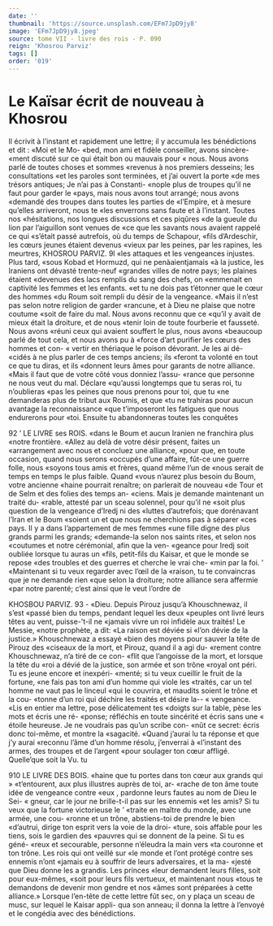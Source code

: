 ```yaml
---
date: ''
thumbnail: 'https://source.unsplash.com/EFm7JpD9jy8'
image: 'EFm7JpD9jy8.jpeg'
source: tome VII - livre des rois - P. 090
reign: 'Khosrou Parviz'
tags: []
order: '019'
---
```


# Le Kaïsar écrit de nouveau à Khosrou

Il écrivit à l’instant et rapidement une lettre; il y accumula les bénédictions et dit : «Moi et le Mo- «bed, mon ami et fidèle conseiller, avons sincère- «ment discuté sur ce qui était bon ou mauvais pour
« nous. Nous avons parlé de toutes choses et sommes «revenus à nos premiers desseins; les consultations «et les paroles sont terminées, et j’ai ouvert la porte
«de mes trésors antiques; Je n’ai pas à Constanti- «nople plus de troupes qu’il ne faut pour garder le «pays, mais nous avons tout arrangé; nous avons «demandé des troupes dans toutes les parties de «l’Empire, et à mesure qu’elles arriveront, nous te
«les enverrons sans faute et à l’instant. Toutes nos «hésitations, nos longues discussions et ces piqûres «de la gueule du lion par l’aiguillon sont venues de «ce que les savants nous avaient rappelé ce qui «s’était passé autrefois, où du temps de Schapour,
«fils d’Ardeschir, les cœurs jeunes étaient devenus «vieux par les peines, par les rapines, les meurtres,
KHOSROU PARVIZ. 9l «les attaques et les vengeances injustes. Plus tard,
«sous Kobad et Hormuzd, qui ne penàaientjamais «à la justice, les Iraniens ont dévasté trente-neuf «grandes villes de notre pays; les plaines étaient «devenues des lacs remplis du sang des chefs, on «emmenait en captivité les femmes et les enfants. «et tu ne dois pas t’étonner que le cœur des hommes
«du Roum soit rempli du désir de la vengeance. «Mais il n’est pas selon notre religion de garder
«rancune, et à Dieu ne plaise que notre coutume «soit de faire du mal. Nous avons reconnu que ce «qu’il y avait de mieux était la droiture, et de nous «tenir loin de toute fourberie et fausseté. Nous avons «réuni ceux qui avaient souffert le plus, nous avons «beaucoup parlé de tout cela, et nous avons pu à «force d’art purifier les cœurs des hommes et con-
« vertir en thériaque le poison dévorant. Je les ai dé- «cidés à ne plus parler de ces temps anciens; ils «feront ta volonté en tout ce que tu diras, et ils «donnent leurs âmes pour garants de notre alliance.
«Mais il faut que de votre côté vous donniez l’assu- «rance que personne ne nous veut du mal. Déclare «qu’aussi longtemps que tu seras roi, tu n’oublieras
«pas les peines que nous prenons pour toi, que tu «ne demanderas plus de tribut aux Roumis, et que «tu ne trahiras pour aucun avantage la reconnaissance «que t’imposeront les fatigues que nous endurerons pour «toi. Ensuite tu abandonneras toutes les conquêtes

92 ’ LE LIVRE ses ROIS.
«dans le Boum et aucun Iranien ne franchira plus «notre frontière.
«Allez au delà de votre désir présent, faites un «arrangement avec nous et concluez une alliance, «pour que, en toute occasion, quand nous serons «occupés d’une affaire, fût-ce une guerre folle, nous «soyons tous amis et frères, quand même l’un de «nous serait de temps en temps le plus faible. Quand «vous n’aurez plus besoin du Boum, votre ancienne «haine pourrait renaître; on parlerait de nouveau «de Tour et de Selm et des folies des temps an- «ciens. Mais je demande maintenant un traité du- «rable, attesté par un sceau solennel, pour qu’il ne
«soit plus question de la vengeance d’Iredj ni des «luttes d’autrefois; que dorénavant l’Iran et le Boum
«soient un et que nous ne cherchions pas à séparer «ces pays. Il y a dans l’appartement de mes femmes «une fille digne des plus grands parmi les grands; «demande-la selon nos saints rites, et selon nos «coutumes et notre cérémonial, afin que la ven- «geance pour Iredj soit oubliée lorsque tu auras un «fils, petit-fils du Kaisar, et que le monde se repose «des troubles et des guerres et cherche le vrai che-
«min par la foi. ’
«Maintenant si tu veux regarder avec l’œil de la
«raison, tu te convaincras que je ne demande rien «que selon la droiture; notre alliance sera affermie «par notre parenté; c’est ainsi que le veut l’ordre de

KHOSBOU PARVIZ. 93 - «Dieu. Depuis Pirouz jusqu’à Khouschnewaz, il s’est
«passé bien du temps, pendant lequel les deux «peuples ont livré leurs têtes au vent, puisse-’t-il ne
«jamais vivre un roi infidèle aux traités! Le Messie, «notre prophète, a dit: «La raison est déviée si
«l’on dévie de la justice.» Khouschnewaz a essayé
«bien des moyens pour sauver la tête de Pirouz des «ciseaux de la mort, et Pirouz, quand il a agi du- «rement contre Khouschnewaz, n’a tiré de ce con-
«flit que l’angoisse de la mort, et lorsque la tête du «roi a dévié de la justice, son armée et son trône
«royal ont péri. Tu es jeune encore et inexpéri- «menté; si tu veux cueillir le fruit de la fortune, «ne fais pas ton ami d’un homme qui viole les «traités, car un tel homme ne vaut pas le linceul «qui le couvrira, et maudits soient le trône et la cou- «tonne d’un roi qui déchire les traités et désire la--
« vengeance.
«Lis en entier ma lettre, pose délicatement tes «doigts sur la table, pèse les mots et écris une ré- «ponse; réfléchis en toute sincérité et écris sans une
« étoile heureuse. Je ne voudrais pas qu’un scribe con- «nût ce secret: écris donc toi-même, et montre la «sagacité.
«Quand j’aurai lu ta réponse et que j’y aurai «reconnu l’âme d’un homme résolu, j’enverrai à
«l’instant des armes, des troupes et de l’argent «pour soulager ton cœur affligé. Quelle’que soit la
Vu. tu

910 LE LIVRE DES BOIS.
«haine que tu portes dans ton cœur aux grands qui » «t’entourent, aux plus illustres auprès de toi, ar- «rache de ton âme toute idée de vengeance contre «eux , pardonne leurs fautes au nom de Dieu le Sei- « gneur, car le jour ne brille-t-il pas sur les ennemis «et les amis? Si tu veux que la fortune victorieuse le ’ «traite en maître du monde, avec une armée, une cou- «ronne et un trône, abstiens-toi de prendre le bien «d’autrui, dirige ton esprit vers la voie de la droi- «ture, sois affable pour les tiens, sois le gardien des «pauvres qui se donnent de la peine. Si tu es géné- «reux et secourable, personne n’éleudra la main vers
«ta couronne et ton trône. Les rois qui ont veillé sur
«le monde et l’ont protégé contre ses ennemis n’ont
«jamais eu à souffrir de leurs adversaires, et la ma-
«jesté que Dieu donne les a grandis. Les princes
«leur demandent leurs filles, soit pour eux-mêmes,
«soit pour leurs fils vertueux, et maintenant nous
«tous te demandons de devenir mon gendre et nos «âmes sont préparées à cette alliance.»
Lorsque l’en-tête de cette lettre fût sec, on y plaça un sceau de musc, sur lequel le Kaisar appli- qua son anneau; il donna la lettre à l’envoyé et le congédia avec des bénédictions.
